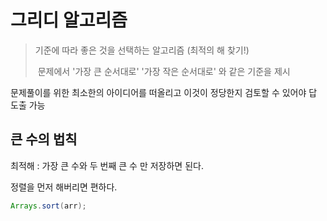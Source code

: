 # 그리디 알고리즘

> 기준에 따라 좋은 것을 선택하는 알고리즘 (최적의 해 찾기!)
>
> ​	문제에서 '가장 큰 순서대로' '가장 작은 순서대로' 와 같은 기준을 제시 



문제풀이를 위한 최소한의 아이디어를 떠올리고 이것이 정당한지 검토할 수 있어야 답 도출 가능



## 큰 수의 법칙

최적해 : 가장 큰 수와 두 번째 큰 수 만 저장하면 된다.



정렬을 먼저 해버리면 편하다.

```java
Arrays.sort(arr);
```

